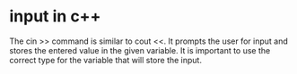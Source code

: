 

# input in c++  
  The cin &gt;&gt; command is similar to cout &lt;&lt;. It prompts the user for input and stores the entered value in the given variable.
  It is important to use the correct type for the variable that will store the input.